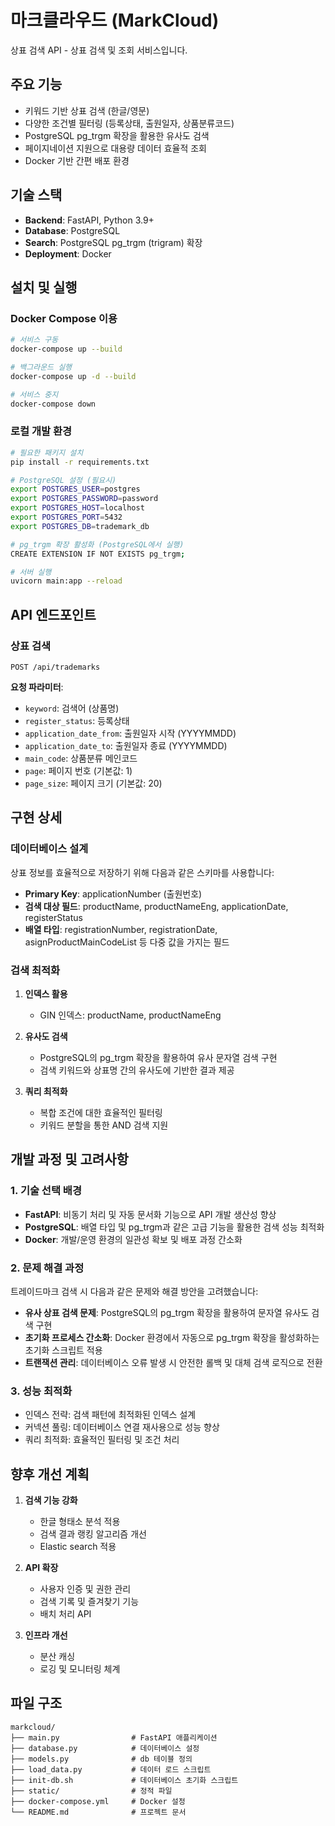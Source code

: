 # 마크클라우드 (MarkCloud)

상표 검색 API - 상표 검색 및 조회 서비스입니다.

## 주요 기능

- 키워드 기반 상표 검색 (한글/영문)
- 다양한 조건별 필터링 (등록상태, 출원일자, 상품분류코드)
- PostgreSQL pg_trgm 확장을 활용한 유사도 검색
- 페이지네이션 지원으로 대용량 데이터 효율적 조회
- Docker 기반 간편 배포 환경

## 기술 스택

- **Backend**: FastAPI, Python 3.9+
- **Database**: PostgreSQL
- **Search**: PostgreSQL pg_trgm (trigram) 확장
- **Deployment**: Docker

## 설치 및 실행

### Docker Compose 이용

```bash
# 서비스 구동
docker-compose up --build

# 백그라운드 실행
docker-compose up -d --build

# 서비스 중지
docker-compose down
```

### 로컬 개발 환경

```bash
# 필요한 패키지 설치
pip install -r requirements.txt

# PostgreSQL 설정 (필요시)
export POSTGRES_USER=postgres
export POSTGRES_PASSWORD=password
export POSTGRES_HOST=localhost
export POSTGRES_PORT=5432
export POSTGRES_DB=trademark_db

# pg_trgm 확장 활성화 (PostgreSQL에서 실행)
CREATE EXTENSION IF NOT EXISTS pg_trgm;

# 서버 실행
uvicorn main:app --reload
```

## API 엔드포인트

### 상표 검색

```
POST /api/trademarks
```

**요청 파라미터**:
- `keyword`: 검색어 (상품명)
- `register_status`: 등록상태
- `application_date_from`: 출원일자 시작 (YYYYMMDD)
- `application_date_to`: 출원일자 종료 (YYYYMMDD)
- `main_code`: 상품분류 메인코드
- `page`: 페이지 번호 (기본값: 1)
- `page_size`: 페이지 크기 (기본값: 20)


## 구현 상세

### 데이터베이스 설계

상표 정보를 효율적으로 저장하기 위해 다음과 같은 스키마를 사용합니다:

- **Primary Key**: applicationNumber (출원번호)
- **검색 대상 필드**: productName, productNameEng, applicationDate, registerStatus
- **배열 타입**: registrationNumber, registrationDate, asignProductMainCodeList 등 다중 값을 가지는 필드

### 검색 최적화

1. **인덱스 활용**
   - GIN 인덱스: productName, productNameEng 

2. **유사도 검색**
   - PostgreSQL의 pg_trgm 확장을 활용하여 유사 문자열 검색 구현
   - 검색 키워드와 상표명 간의 유사도에 기반한 결과 제공

3. **쿼리 최적화**
   - 복합 조건에 대한 효율적인 필터링
   - 키워드 분할을 통한 AND 검색 지원

## 개발 과정 및 고려사항

### 1. 기술 선택 배경

- **FastAPI**: 비동기 처리 및 자동 문서화 기능으로 API 개발 생산성 향상
- **PostgreSQL**: 배열 타입 및 pg_trgm과 같은 고급 기능을 활용한 검색 성능 최적화
- **Docker**: 개발/운영 환경의 일관성 확보 및 배포 과정 간소화

### 2. 문제 해결 과정

트레이드마크 검색 시 다음과 같은 문제와 해결 방안을 고려했습니다:

- **유사 상표 검색 문제**: PostgreSQL의 pg_trgm 확장을 활용하여 문자열 유사도 검색 구현
- **초기화 프로세스 간소화**: Docker 환경에서 자동으로 pg_trgm 확장을 활성화하는 초기화 스크립트 적용
- **트랜잭션 관리**: 데이터베이스 오류 발생 시 안전한 롤백 및 대체 검색 로직으로 전환

### 3. 성능 최적화

- 인덱스 전략: 검색 패턴에 최적화된 인덱스 설계
- 커넥션 풀링: 데이터베이스 연결 재사용으로 성능 향상
- 쿼리 최적화: 효율적인 필터링 및 조건 처리

## 향후 개선 계획

1. **검색 기능 강화**
   - 한글 형태소 분석 적용
   - 검색 결과 랭킹 알고리즘 개선
   - Elastic search 적용

2. **API 확장**
   - 사용자 인증 및 권한 관리
   - 검색 기록 및 즐겨찾기 기능
   - 배치 처리 API

3. **인프라 개선**
   - 분산 캐싱
   - 로깅 및 모니터링 체계


## 파일 구조

```
markcloud/
├── main.py                # FastAPI 애플리케이션
├── database.py            # 데이터베이스 설정
├── models.py              # db 테이블 정의
├── load_data.py           # 데이터 로드 스크립트
├── init-db.sh             # 데이터베이스 초기화 스크립트
├── static/                # 정적 파일
├── docker-compose.yml     # Docker 설정
└── README.md              # 프로젝트 문서
```


